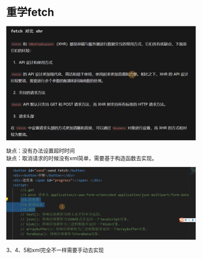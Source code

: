 # 重学fetch
![](../../source/img/2024-05-07-00-20-51.png)


缺点：没有办法设置超时时间  
缺点：取消请求的时候没有xml简单，需要基于构造函数去实现。  

![](../../source/img/2024-05-07-00-23-55.png)

3、4、5和xml完全不一样需要手动去实现